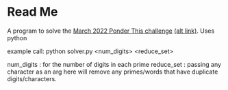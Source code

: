 # Read Me

A program to solve the [March 2022 Ponder This challenge](https://research.ibm.com/haifa/ponderthis/challenges/March2022.html) [(alt link)](https://web.archive.org/web/20220518044959/https://research.ibm.com/haifa/ponderthis/challenges/March2022.html).
Uses python

example call:
python solver.py <num_digits> <reduce_set>

num_digits : for the number of digits in each prime
reduce_set : passing any character as an arg here will remove any primes/words that have duplicate digits/characters.

